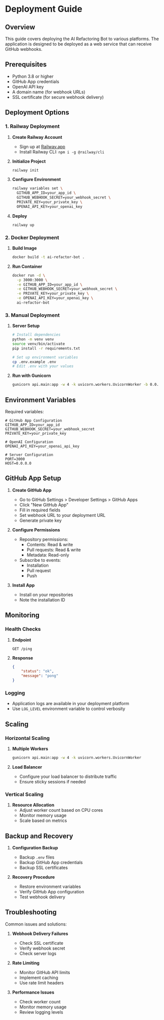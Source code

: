 # Deployment Guide

## Overview

This guide covers deploying the AI Refactoring Bot to various platforms. The application is designed to be deployed as a web service that can receive GitHub webhooks.

## Prerequisites

- Python 3.8 or higher
- GitHub App credentials
- OpenAI API key
- A domain name (for webhook URLs)
- SSL certificate (for secure webhook delivery)

## Deployment Options

### 1. Railway Deployment

1. **Create Railway Account**
   - Sign up at [Railway.app](https://railway.app)
   - Install Railway CLI: `npm i -g @railway/cli`

2. **Initialize Project**
   ```bash
   railway init
   ```

3. **Configure Environment**
   ```bash
   railway variables set \
     GITHUB_APP_ID=your_app_id \
     GITHUB_WEBHOOK_SECRET=your_webhook_secret \
     PRIVATE_KEY=your_private_key \
     OPENAI_API_KEY=your_openai_key
   ```

4. **Deploy**
   ```bash
   railway up
   ```

### 2. Docker Deployment

1. **Build Image**
   ```bash
   docker build -t ai-refactor-bot .
   ```

2. **Run Container**
   ```bash
   docker run -d \
     -p 3000:3000 \
     -e GITHUB_APP_ID=your_app_id \
     -e GITHUB_WEBHOOK_SECRET=your_webhook_secret \
     -e PRIVATE_KEY=your_private_key \
     -e OPENAI_API_KEY=your_openai_key \
     ai-refactor-bot
   ```

### 3. Manual Deployment

1. **Server Setup**
   ```bash
   # Install dependencies
   python -m venv venv
   source venv/bin/activate
   pip install -r requirements.txt

   # Set up environment variables
   cp .env.example .env
   # Edit .env with your values
   ```

2. **Run with Gunicorn**
   ```bash
   gunicorn api.main:app -w 4 -k uvicorn.workers.UvicornWorker -b 0.0.0.0:3000
   ```

## Environment Variables

Required variables:
```env
# GitHub App Configuration
GITHUB_APP_ID=your_app_id
GITHUB_WEBHOOK_SECRET=your_webhook_secret
PRIVATE_KEY=your_private_key

# OpenAI Configuration
OPENAI_API_KEY=your_openai_api_key

# Server Configuration
PORT=3000
HOST=0.0.0.0
```

## GitHub App Setup

1. **Create GitHub App**
   - Go to GitHub Settings > Developer Settings > GitHub Apps
   - Click "New GitHub App"
   - Fill in required fields
   - Set webhook URL to your deployment URL
   - Generate private key

2. **Configure Permissions**
   - Repository permissions:
     - Contents: Read & write
     - Pull requests: Read & write
     - Metadata: Read-only
   - Subscribe to events:
     - Installation
     - Pull request
     - Push

3. **Install App**
   - Install on your repositories
   - Note the installation ID

## Monitoring

### Health Checks

1. **Endpoint**
   ```http
   GET /ping
   ```

2. **Response**
   ```json
   {
       "status": "ok",
       "message": "pong"
   }
   ```

### Logging

- Application logs are available in your deployment platform
- Use `LOG_LEVEL` environment variable to control verbosity

## Scaling

### Horizontal Scaling

1. **Multiple Workers**
   ```bash
   gunicorn api.main:app -w 4 -k uvicorn.workers.UvicornWorker
   ```

2. **Load Balancer**
   - Configure your load balancer to distribute traffic
   - Ensure sticky sessions if needed

### Vertical Scaling

1. **Resource Allocation**
   - Adjust worker count based on CPU cores
   - Monitor memory usage
   - Scale based on metrics

## Backup and Recovery

1. **Configuration Backup**
   - Backup `.env` files
   - Backup GitHub App credentials
   - Backup SSL certificates

2. **Recovery Procedure**
   - Restore environment variables
   - Verify GitHub App configuration
   - Test webhook delivery

## Troubleshooting

Common issues and solutions:

1. **Webhook Delivery Failures**
   - Check SSL certificate
   - Verify webhook secret
   - Check server logs

2. **Rate Limiting**
   - Monitor GitHub API limits
   - Implement caching
   - Use rate limit headers

3. **Performance Issues**
   - Check worker count
   - Monitor memory usage
   - Review logging levels
